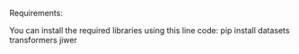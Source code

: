 Requirements:

You can install the required libraries using this line code: 
    pip install datasets transformers jiwer
